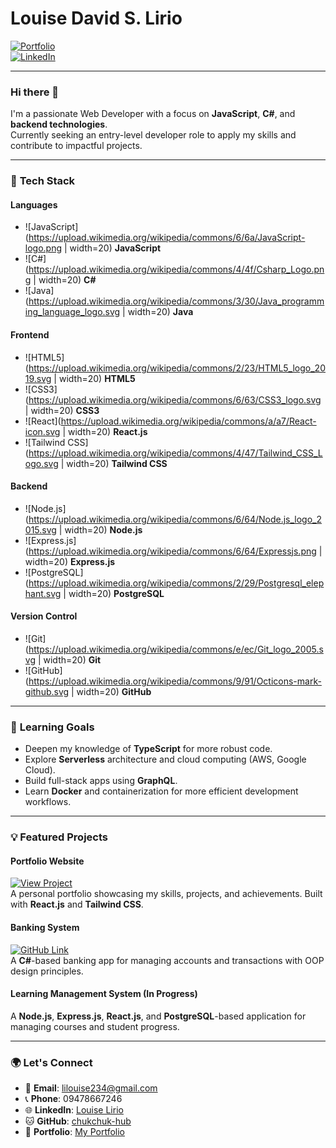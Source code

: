 # Louise David S. Lirio  
[![Portfolio](https://img.shields.io/badge/Portfolio-Click%20Here-blue)](https://portfolio-five-vert-36.vercel.app)  
[![LinkedIn](https://img.shields.io/badge/LinkedIn-Louise%20Lirio-blue)](https://www.linkedin.com/in/louise-lirio-49165a277/)  

---

### Hi there 👋

I'm a passionate Web Developer with a focus on **JavaScript**, **C#**, and **backend technologies**.  
Currently seeking an entry-level developer role to apply my skills and contribute to impactful projects.

---

### 🚀 **Tech Stack**

#### **Languages**  
- ![JavaScript](https://upload.wikimedia.org/wikipedia/commons/6/6a/JavaScript-logo.png | width=20) **JavaScript**  
- ![C#](https://upload.wikimedia.org/wikipedia/commons/4/4f/Csharp_Logo.png | width=20) **C#**  
- ![Java](https://upload.wikimedia.org/wikipedia/commons/3/30/Java_programming_language_logo.svg | width=20) **Java**

#### **Frontend**  
- ![HTML5](https://upload.wikimedia.org/wikipedia/commons/2/23/HTML5_logo_2019.svg | width=20) **HTML5**  
- ![CSS3](https://upload.wikimedia.org/wikipedia/commons/6/63/CSS3_logo.svg | width=20) **CSS3**  
- ![React](https://upload.wikimedia.org/wikipedia/commons/a/a7/React-icon.svg | width=20) **React.js**  
- ![Tailwind CSS](https://upload.wikimedia.org/wikipedia/commons/4/47/Tailwind_CSS_Logo.svg | width=20) **Tailwind CSS**

#### **Backend**  
- ![Node.js](https://upload.wikimedia.org/wikipedia/commons/6/64/Node.js_logo_2015.svg | width=20) **Node.js**  
- ![Express.js](https://upload.wikimedia.org/wikipedia/commons/6/64/Expressjs.png | width=20) **Express.js**  
- ![PostgreSQL](https://upload.wikimedia.org/wikipedia/commons/2/29/Postgresql_elephant.svg | width=20) **PostgreSQL**

#### **Version Control**  
- ![Git](https://upload.wikimedia.org/wikipedia/commons/e/ec/Git_logo_2005.svg | width=20) **Git**  
- ![GitHub](https://upload.wikimedia.org/wikipedia/commons/9/91/Octicons-mark-github.svg | width=20) **GitHub**

---

### 🌱 **Learning Goals**

- Deepen my knowledge of **TypeScript** for more robust code.
- Explore **Serverless** architecture and cloud computing (AWS, Google Cloud).
- Build full-stack apps using **GraphQL**.
- Learn **Docker** and containerization for more efficient development workflows.

---

### 💡 **Featured Projects**

#### **Portfolio Website**  
[![View Project](https://img.shields.io/badge/Portfolio-View%20Website-blue)](https://portfolio-five-vert-36.vercel.app)  
A personal portfolio showcasing my skills, projects, and achievements. Built with **React.js** and **Tailwind CSS**.

#### **Banking System**  
[![GitHub Link](https://img.shields.io/badge/GitHub-Banking%20System-blue)](https://github.com/lalalala-rgb/banking-system)  
A **C#**-based banking app for managing accounts and transactions with OOP design principles.

#### **Learning Management System (In Progress)**  
A **Node.js**, **Express.js**, **React.js**, and **PostgreSQL**-based application for managing courses and student progress.

---

### 🌍 **Let's Connect**

- 📧 **Email**: [lilouise234@gmail.com](mailto:lilouise234@gmail.com)
- 📞 **Phone**: 09478667246  
- 🌐 **LinkedIn**: [Louise Lirio](https://www.linkedin.com/in/louise-lirio-49165a277/)
- 🐱 **GitHub**: [chukchuk-hub](https://github.com/chukchuk-hub)  
- 📝 **Portfolio**: [My Portfolio](https://portfolio-five-vert-36.vercel.app)

